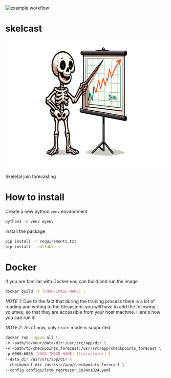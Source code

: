 ![example workflow](https://github.com/kaseris/skelcast/actions/workflows/ci.yml/badge.svg)
# skelcast
<img src="assets/skelcast-logo.png" height=400></img>

Skeletal join forecasting
# How to install

Create a new python `venv` environment
```bash
python3 -m venv myenv
```

Install the package

```bash
pip install -r requirements.txt
pip install --editable .
```

# Docker
If you are familiar with Docker you can build and run the image

```bash
docker build -t [YOUR-IMAGE-NAME] .
```

*NOTE 1*: Due to the fact that during the training process there is a lot of reading and writing to the filesystem, you will have to add the following volumes, so that they are accessible from your host machine. Here's how you can run it:

*NOTE 2*: As of now, only `train` mode is supported.

```bash
docker run --gpus all \
-v ~path/to/your/data/dir:/usr/src/app/dir \
-v ~path/to/checkpoints_forecast:/usr/src/app/checkpoints_forecast \
-p 6006:6006 [YOUR-IMAGE-NAME] [train/infer] \
--data_dir /usr/src/app/dir \
--checkpoint_dir /usr/src/app/checkpoints_forecast \
--config configs/lstm_regressor_1024x1024.yaml
```